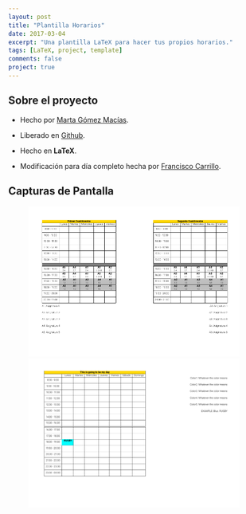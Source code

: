 ```yaml
---
layout: post
title: "Plantilla Horarios"
date: 2017-03-04
excerpt: "Una plantilla LaTeX para hacer tus propios horarios."
tags: [LaTeX, project, template]
comments: false
project: true
---
```


## Sobre el proyecto

* Hecho por <a href="https://mgmacias95.github.io/" target="_blank">Marta Gómez Macías</a>.

* Liberado en <a href="https://github.com/mgmacias95/Plantilla-Horarios" target="_blank">Github</a>.

* Hecho en __LaTeX__.

* Modificación para día completo hecha por <a href="http://pacocp.github.io/" target="_blank">Francisco Carrillo</a>.

## Capturas de Pantalla

<figure class="half">
    <img src="/assets/images/plantilla-horarios/1.png">
    <img src="/assets/images/plantilla-horarios/2.png">
</figure>
